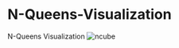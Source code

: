 # N-Queens-Visualization
N-Queens Visualization
![ncube](https://user-images.githubusercontent.com/26056864/163527970-5a70cb8f-2822-48c8-a8e8-a9d8cab7ba32.png)
